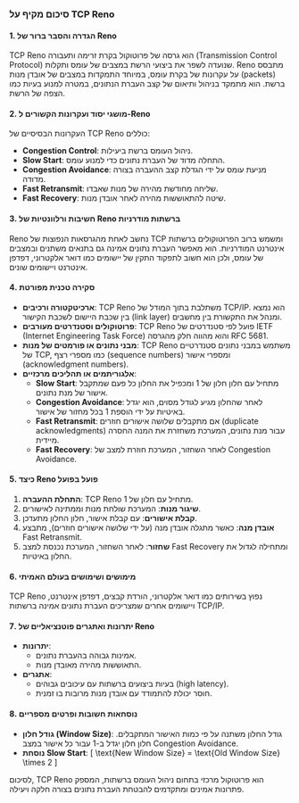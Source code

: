 ### סיכום מקיף על TCP Reno

#### 1. הגדרה והסבר ברור של Reno
TCP Reno הוא גרסה של פרוטוקול בקרת זרימה ותעבורה (Transmission Control Protocol) שנועדה לשפר את ביצועי הרשת במצבים של עומס ותקלות. Reno מתבסס על עקרונות של בקרת עומס, במיוחד התמקדות במצבים של אובדן מנות (packets) ברשת. הוא מתמקד בניהול ותיאום של קצב העברת הנתונים, במטרה למנוע בעיות כמו הצפה של הרשת.

#### 2. מושגי יסוד ועקרונות הקשורים ל-Reno
העקרונות הבסיסיים של TCP Reno כוללים:
- **Congestion Control**: ניהול העומס ברשת ביעילות.
- **Slow Start**: התחלה מדוד של העברת נתונים כדי למנוע עומס.
- **Congestion Avoidance**: מניעת עומס על ידי הגדלת קצב ההעברה בצורה מדודה.
- **Fast Retransmit**: שליחה מחודשת מהירה של מנות שאבדו.
- **Fast Recovery**: שיטה להתאוששות מהירה לאחר אובדן מנות.

#### 3. חשיבות ורלוונטיות של Reno ברשתות מודרניות
Reno נחשב לאחת מהגרסאות הנפוצות של TCP ומשמש ברוב הפרוטוקולים ברשתות אינטרנט המודרניות. הוא מאפשר העברת נתונים אמינה גם בתנאים משתנים ובמצבים של עומס, ולכן הוא חשוב לתפקוד התקין של יישומים כמו דואר אלקטרוני, דפדפן אינטרנט ויישומים שונים.

#### 4. סקירה טכנית מפורטת
- **ארכיטקטורה ורכיבים**: TCP Reno משתלבת בתוך המודל של TCP/IP. הוא נמצא בין שכבת היישום לשכבת הקישור (link layer) ומנהל את התקשורת בין מחשבים.
- **פרוטוקולים וסטנדרטים מעורבים**: TCP Reno פועל לפי סטנדרטים של IETF (Internet Engineering Task Force) והוא מהווה חלק מהגרסה RFC 5681.
- **מבני נתונים או פורמטים של מנות**: TCP Reno משתמש במבני נתונים סטנדרטיים של TCP, כמו מספרי רצף (sequence numbers) ומספרי אישור (acknowledgment numbers).
- **אלגוריתמים או תהליכים מרכזיים**: 
  - **Slow Start**: מתחיל עם חלון חלון של 1 ומכפיל את החלון כל פעם שמתקבל אישור של מנת נתונים.
  - **Congestion Avoidance**: לאחר שהחלון מגיע לגודל מסוים, הוא יגדל באיטיות על ידי הוספת 1 בכל מחזור של אישור.
  - **Fast Retransmit**: אם מתקבלים שלושה אישורים חוזרים (duplicate acknowledgments) עבור מנת נתונים, המערכת משחזרת את המנה החסרה מיידית.
  - **Fast Recovery**: לאחר השחזור, המערכת חוזרת למצב של Congestion Avoidance.

#### 5. כיצד Reno פועל בפועל
1. **התחלת ההעברה**: TCP Reno מתחיל עם חלון של 1.
2. **שיגור מנות**: המערכת שולחת מנות וממתינה לאישורים.
3. **קבלת אישורים**: עם קבלת אישור, חלון החלון מתעדכן.
4. **אובדן מנה**: כאשר מתגלה אובדן מנה (על ידי שלושה אישורים חוזרים), מתבצע Fast Retransmit.
5. **שחזור**: לאחר השחזור, המערכת נכנסת למצב Fast Recovery ומתחילה לגדול את החלון באיטיות.

#### 6. מימושים ושימושים בעולם האמיתי
TCP Reno נפוץ בשירותים כמו דואר אלקטרוני, הורדת קבצים, דפדפן אינטרנט, ויישומים אחרים שמצריכים העברת נתונים אמינה ברשתות TCP/IP.

#### 7. יתרונות ואתגרים פוטנציאליים של Reno
- **יתרונות**:
  - אמינות גבוהה בהעברת נתונים.
  - התאוששות מהירה מאובדן מנות.
- **אתגרים**:
  - בעיות ביצועים ברשתות עם עיכובים גבוהים (high latency).
  - חוסר יכולת להתמודד עם אובדן מנות מרובות בו זמנית.

#### 8. נוסחאות חשובות ופרטים מספריים
- **גודל חלון (Window Size)**: גודל החלון משתנה על פי כמות האישור המתקבלים. חלון חלון יגדל ב-1 עבור כל אישור במצב Congestion Avoidance.
- **נוסחת Slow Start**: 
  \[
  \text{New Window Size} = \text{Old Window Size} \times 2
  \]

לסיכום, TCP Reno הוא פרוטוקול מרכזי בתחום ניהול העומס ברשתות, המספק פתרונות אמינים ומתקדמים להבטחת העברת נתונים בצורה חלקה ויעילה.